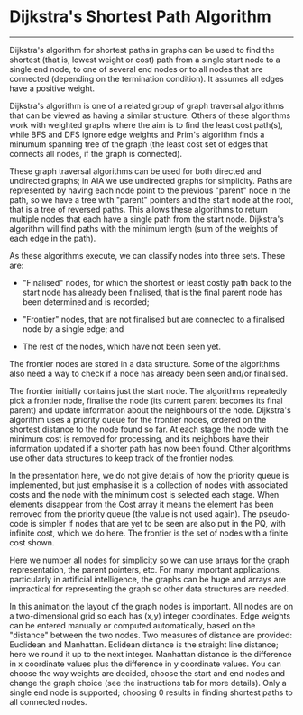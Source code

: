 # Dijkstra's Shortest Path Algorithm
---

Dijkstra's algorithm for shortest paths in graphs can be used to find
the shortest (that is, lowest weight or cost) path from a single start
node to a single end node, to one of several end nodes or to all nodes that
are connected (depending on the termination condition). It assumes all
edges have a positive weight.

Dijkstra's algorithm is one of a related group of graph traversal
algorithms that can be viewed as having a similar structure.
Others of these algorithms work with weighted graphs
where the aim is to find the least cost path(s), while BFS and DFS
ignore edge weights and Prim's
algorithm finds a minumum spanning tree of the graph (the least cost 
set of edges that connects all nodes, if the graph is connected).  

These graph traversal algorithms can be used for both directed
and undirected graphs; in AIA we use undirected graphs for simplicity.
Paths are represented by having each node point to the previous
"parent" node in the path, so 
we have a tree with "parent" pointers and the start node at the
root, that is a tree of reversed paths. This allows these algorithms to return
multiple nodes that each have a single path from the start node. 
Dijkstra's algorithm will find paths with
the minimum length (sum of the weights of each edge in the path).

As these algorithms execute, we can classify nodes into three sets.
These are:

 
- "Finalised" nodes, for which the shortest or least costly path back to the start node has already
been finalised, that is the final parent node has been determined and is recorded;

- "Frontier" nodes, that are not finalised but are connected to a finalised node by a single edge; and

- The rest of the nodes, which have not been seen yet. 

The frontier nodes are stored in a data structure.
Some of the algorithms also need a way to check if a node has already been seen and/or finalised.

The frontier initially contains just the start node. The algorithms repeatedly
pick a frontier node, finalise the node (its current parent becomes
its final parent) and update information about the neighbours of the node.
Dijkstra's algorithm uses a priority queue for the frontier nodes,
ordered on the shortest distance to the node found so far.  At each
stage the node with the minimum cost
is removed for processing, and its neighbors have their information
updated if a shorter path has now been found.
Other algorithms use other data structures to keep track 
of the frontier nodes.

In the presentation here, we do not give details of how the priority
queue is implemented, but just emphasise it is a collection of nodes
with associated costs and the node with the minimum cost is selected each
stage. When elements disappear from the Cost array it means the element
has been removed from the priority queue (the value is not used again).
The pseudo-code is simpler if nodes that are yet to be seen are also
put in the PQ, with infinite cost, which we do here. The frontier is the
set of nodes with a finite cost shown.

Here we number all nodes for simplicity so we can use arrays for the
graph representation, the parent pointers, etc.  For many important
applications, particularly in artificial intelligence, the graphs can
be huge and arrays are impractical for representing the graph so other
data structures are needed.

In this animation the layout of the graph nodes is important. All nodes
are on a two-dimensional grid so each has (x,y) integer coordinates.
Edge weights can be entered manually or computed automatically, based on
the "distance" between the two nodes.  Two measures of
distance are provided: Euclidean and Manhattan.  Eclidean distance is
the straight line distance; here we round it up to the next integer.
Manhattan distance is the difference in x coordinate values plus the
difference in y coordinate values.  You can choose the way weights are
decided, choose the
start and end nodes and change the graph choice (see the instructions
tab for more details). Only a single end node is supported; choosing 0
results in finding shortest paths to all connected nodes.

